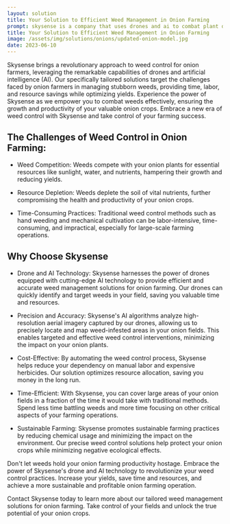 ```yaml
---
layout: solution
title: Your Solution to Efficient Weed Management in Onion Farming
prompt: skysense is a company that uses drones and ai to combat plant disease and provides weed management solutions. target customer is farm owners. write a short landing page outlining the challenges of weed control in onion farming and why they should use skysense
title: Your Solution to Efficient Weed Management in Onion Farming
image: /assets/img/solutions/onions/updated-onion-model.jpg
date: 2023-06-10
---
```


Skysense brings a revolutionary approach to weed control for onion farmers, leveraging the remarkable capabilities of drones and artificial intelligence (AI). Our specifically tailored solutions target the challenges faced by onion farmers in managing stubborn weeds, providing time, labor, and resource savings while optimizing yields. Experience the power of Skysense as we empower you to combat weeds effectively, ensuring the growth and productivity of your valuable onion crops. Embrace a new era of weed control with Skysense and take control of your farming success.

## The Challenges of Weed Control in Onion Farming:

- Weed Competition: Weeds compete with your onion plants for essential resources like sunlight, water, and nutrients, hampering their growth and reducing yields.

- Resource Depletion: Weeds deplete the soil of vital nutrients, further compromising the health and productivity of your onion crops.

- Time-Consuming Practices: Traditional weed control methods such as hand weeding and mechanical cultivation can be labor-intensive, time-consuming, and impractical, especially for large-scale farming operations.

## Why Choose Skysense

- Drone and AI Technology: Skysense harnesses the power of drones equipped with cutting-edge AI technology to provide efficient and accurate weed management solutions for onion farming. Our drones can quickly identify and target weeds in your field, saving you valuable time and resources.

- Precision and Accuracy: Skysense's AI algorithms analyze high-resolution aerial imagery captured by our drones, allowing us to precisely locate and map weed-infested areas in your onion fields. This enables targeted and effective weed control interventions, minimizing the impact on your onion plants.

- Cost-Effective: By automating the weed control process, Skysense helps reduce your dependency on manual labor and expensive herbicides. Our solution optimizes resource allocation, saving you money in the long run.

- Time-Efficient: With Skysense, you can cover large areas of your onion fields in a fraction of the time it would take with traditional methods. Spend less time battling weeds and more time focusing on other critical aspects of your farming operations.

- Sustainable Farming: Skysense promotes sustainable farming practices by reducing chemical usage and minimizing the impact on the environment. Our precise weed control solutions help protect your onion crops while minimizing negative ecological effects.

Don't let weeds hold your onion farming productivity hostage. Embrace the power of Skysense's drone and AI technology to revolutionize your weed control practices. Increase your yields, save time and resources, and achieve a more sustainable and profitable onion farming operation.

Contact Skysense today to learn more about our tailored weed management solutions for onion farming. Take control of your fields and unlock the true potential of your onion crops.